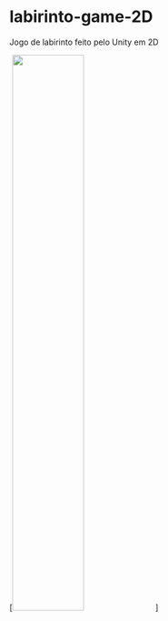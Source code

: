 # labirinto-game-2D
Jogo de labirinto feito pelo Unity em 2D 


[<img src="https://i.ytimg.com/vi/Hc79sDi3f0U/maxresdefault.jpg" width="50%">]

